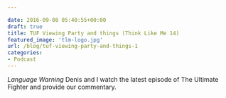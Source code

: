 ```yaml
---

date: 2016-09-08 05:40:55+00:00
draft: true
title: TUF Viewing Party and things (Think Like Me 14)
featured_image: 'tlm-logo.jpg'
url: /blog/tuf-viewing-party-and-things-1
categories:
- Podcast
---
```


*Language Warning*
Denis and I watch the latest episode of The Ultimate Fighter and provide our commentary.






